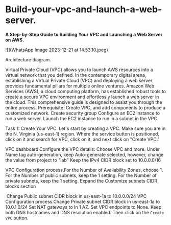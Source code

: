 # Build-your-vpc-and-launch-a-web-server.

**A Step-by-Step Guide to Building Your VPC and Launching a Web Server on AWS.**

![](WhatsApp Image 2023-12-21 at 14.53.10.jpeg)


Architecture diagram.

Virtual Private Cloud (VPC) allows you to launch AWS resources into a virtual network that you defined.
In the contemporary digital arena, establishing a Virtual Private Cloud (VPC) and deploying a web server provides fundamental pillars for multiple online ventures. Amazon Web Services (AWS), a cloud computing platform, has established robust tools to create a secure VPC environment and effortlessly launch a web server in the cloud. This comprehensive guide is designed to assist you through the entire process.
Prerequisite:
Create VPC, and add components to produce a customized network.
Create security group
Configure an EC2 instance to run a web server.
Launch the EC2 instance to run in a subnet in the VPC.

Task 1: Create Your VPC.
Let's start by creating a VPC. Make sure you are in the N. Virginia (us-east-1) region.
Where the service button is positioned, click on it and search for VPC, click on it, and next click on "Create VPC."

VPC dashboard.Configure the VPC details:
Choose VPC and more.
Under Name tag auto-generation, keep Auto-generate selected, however, change the value from project to "lab"
Keep the IPv4 CIDR block set to 10.0.0.0/16

VPC Configuration process.For the Number of Availability Zones, choose 1.
For the Number of public subnets, keep the 1 setting.
For the Number of private subnets, keep the 1 setting.
Expand the Customize subnets CIDR blocks section

 Change Public subnet CIDR block in us-east-1a to 10.0.0.0/24
VPC Configuration process.Change Private subnet CIDR block in us-east-1a to 10.0.1.0/24
Set NAT gateways to In 1 AZ.
Set VPC endpoints to None.
Keep both DNS hostnames and DNS resolution enabled.
Then click on the `Create VPC` button.

